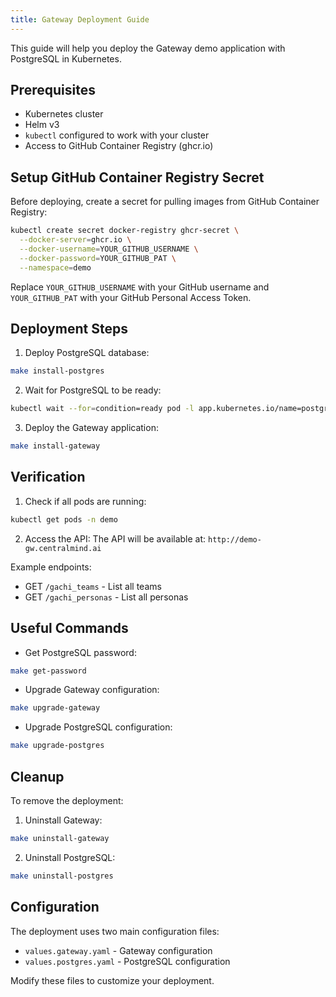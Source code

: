 ```yaml
---
title: Gateway Deployment Guide
---
```


This guide will help you deploy the Gateway demo application with PostgreSQL in Kubernetes.

## Prerequisites

- Kubernetes cluster
- Helm v3
- `kubectl` configured to work with your cluster
- Access to GitHub Container Registry (ghcr.io)

## Setup GitHub Container Registry Secret

Before deploying, create a secret for pulling images from GitHub Container Registry:

```bash
kubectl create secret docker-registry ghcr-secret \
  --docker-server=ghcr.io \
  --docker-username=YOUR_GITHUB_USERNAME \
  --docker-password=YOUR_GITHUB_PAT \
  --namespace=demo
```

Replace `YOUR_GITHUB_USERNAME` with your GitHub username and `YOUR_GITHUB_PAT` with your GitHub Personal Access Token.

## Deployment Steps

1. Deploy PostgreSQL database:
```bash
make install-postgres
```

2. Wait for PostgreSQL to be ready:
```bash
kubectl wait --for=condition=ready pod -l app.kubernetes.io/name=postgresql -n demo
```

3. Deploy the Gateway application:
```bash
make install-gateway
```

## Verification

1. Check if all pods are running:
```bash
kubectl get pods -n demo
```

2. Access the API:
The API will be available at: `http://demo-gw.centralmind.ai`

Example endpoints:
- GET `/gachi_teams` - List all teams
- GET `/gachi_personas` - List all personas

## Useful Commands

- Get PostgreSQL password:
```bash
make get-password
```

- Upgrade Gateway configuration:
```bash
make upgrade-gateway
```

- Upgrade PostgreSQL configuration:
```bash
make upgrade-postgres
```

## Cleanup

To remove the deployment:

1. Uninstall Gateway:
```bash
make uninstall-gateway
```

2. Uninstall PostgreSQL:
```bash
make uninstall-postgres
```

## Configuration

The deployment uses two main configuration files:
- `values.gateway.yaml` - Gateway configuration
- `values.postgres.yaml` - PostgreSQL configuration

Modify these files to customize your deployment. 